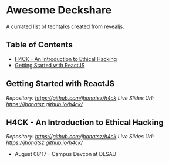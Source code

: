 # Awesome Deckshare

A currated list of techtalks created from revealjs.

## Table of Contents
- [H4CK - An Introduction to Ethical Hacking](#h4ck-an-introduction-to-ethical-hacking)
- [Getting Started with ReactJS](#getting-started-with-reactjs)


## Getting Started with ReactJS
*Repository: https://github.com/jhonatsz/h4ck*
*Live Slides Url: https://jhonatsz.github.io/h4ck/*

## H4CK - An Introduction to Ethical Hacking
*Repository: https://github.com/jhonatsz/h4ck*
*Live Slides Url: https://jhonatsz.github.io/h4ck/*
  - August 08'17 - Campus Devcon at DLSAU
